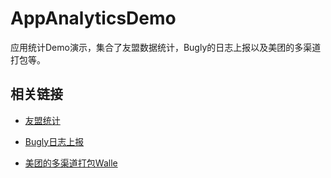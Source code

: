 # AppAnalyticsDemo

应用统计Demo演示，集合了友盟数据统计，Bugly的日志上报以及美团的多渠道打包等。

## 相关链接

* [友盟统计](https://www.umeng.com/analytics)

* [Bugly日志上报](https://bugly.qq.com/v2/products/crash-reporting)

* [美团的多渠道打包Walle](https://github.com/Meituan-Dianping/walle)

